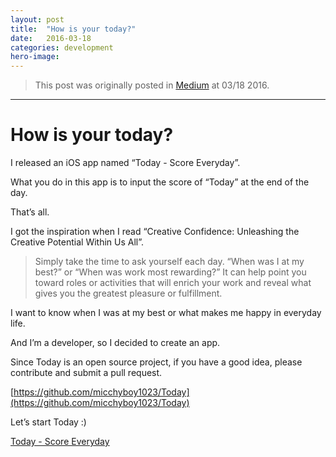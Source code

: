 ```yaml
---
layout: post
title:  "How is your today?"
date:   2016-03-18
categories: development
hero-image:
---
```


> This post was originally posted in [Medium](https://medium.com/@micchyboy/how-is-your-today-b52f693b17e6#.dug8v845o) at 03/18 2016.

---

# How is your today?

I released an iOS app named “Today - Score Everyday”.

What you do in this app is to input the score of “Today” at the end of the day.

That’s all.

I got the inspiration when I read “Creative Confidence: Unleashing the Creative Potential Within Us All”.

> Simply take the time to ask yourself each day. “When was I at my best?” or “When was work most rewarding?” It can help point you toward roles or activities that will enrich your work and reveal what gives you the greatest pleasure or fulfillment.

I want to know when I was at my best or what makes me happy in everyday life.

And I’m a developer, so I decided to create an app.

Since Today is an open source project, if you have a good idea, please contribute and submit a pull request.

[https://github.com/micchyboy1023/Today](https://github.com/micchyboy1023/Today)

Let’s start Today :)

[Today - Score Everyday](https://geo.itunes.apple.com/us/app/today-score-everyday/id1090660820?mt=8)
